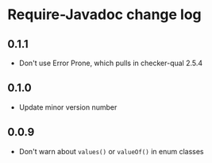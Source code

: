 # Require-Javadoc change log

## 0.1.1

- Don't use Error Prone, which pulls in checker-qual 2.5.4

## 0.1.0

- Update minor version number

## 0.0.9

- Don't warn about `values()` or `valueOf()` in enum classes
